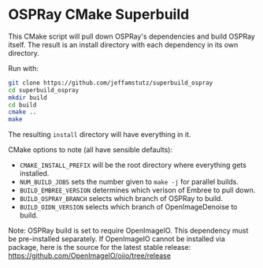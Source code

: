 # OSPRay CMake Superbuild

This CMake script will pull down OSPRay's dependencies and build OSPRay itself.
The result is an install directory with each dependency in its own directory.

Run with:

```bash
git clone https://github.com/jeffamstutz/superbuild_ospray
cd superbuild_ospray
mkdir build
cd build
cmake ..
make
```

The resulting `install` directory will have everything in it.

CMake options to note (all have sensible defaults):

- `CMAKE_INSTALL_PREFIX` will be the root directory where everything gets installed.
- `NUM_BUILD_JOBS` sets the number given to `make -j` for parallel builds.
- `BUILD_EMBREE_VERSION` determines which verison of Embree to pull down.
- `BUILD_OSPRAY_BRANCH` selects which branch of OSPRay to build.
- `BUILD_OIDN_VERSION` selects which branch of OpenImageDenoise to build.

Note: OSPRay build is set to require OpenImageIO.  This dependency must be pre-installed separately.
If OpenImageIO cannot be installed via package, here is the source for the latest stable release:
https://github.com/OpenImageIO/oiio/tree/release
